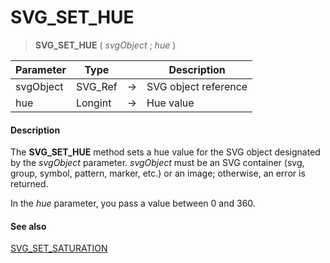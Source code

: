 # SVG_SET_HUE

>**SVG_SET_HUE** ( *svgObject* ; *hue* )

| Parameter | Type |  | Description |
| --- | --- | --- | --- |
| svgObject | SVG_Ref | &#8594; | SVG object reference |
| hue | Longint | &#8594; | Hue value |



#### Description 

The **SVG\_SET\_HUE** method sets a hue value for the SVG object designated by the *svgObject* parameter. *svgObject* must be an SVG container (svg, group, symbol, pattern, marker, etc.) or an image; otherwise, an error is returned.

In the *hue* parameter, you pass a value between 0 and 360.

#### See also 

[SVG\_SET\_SATURATION](SVG_SET_SATURATION.md)  